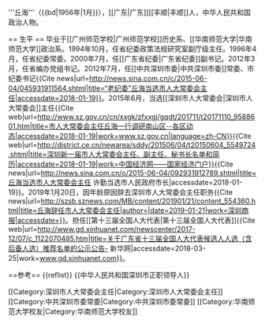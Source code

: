 '''丘海'''（{{bd|1956年|1月}}），[[广东|广东]][[丰顺|丰顺]]人，中华人民共和国政治人物。

== 生平 ==
毕业于[[广州师范学校|广州师范学校]]历史系、[[华南师范大学|华南师范大学]]政治系。1994年10月，任省纪委政策法规研究室副厅级主任。1996年4月，任省纪委常委。2000年7月，任[[广东省纪委|广东省纪委]]副书记。2012年3月，任省编办党组书记。2012年7月，任[[中共深圳市委|中共深圳市委]]常委、市纪委书记<ref>{{Cite news|url=http://news.sina.com.cn/c/2015-06-04/045931911564.shtml|title=“老纪委”丘海当选市人大常委会主任|accessdate=2018-01-19}}</ref>。2015年6月，当选[[深圳市人大常委会|深圳市人大常委会]]主任<ref>{{Cite web|url=http://www.sz.gov.cn/cn/xxgk/zfxxgj/gqdt/201711/t20171110_9588601.htm|title=市人大常委会主任丘海一行调研南山区--各区动态|accessdate=2018-01-19|work=www.sz.gov.cn|language=zh-CN}}</ref><ref>{{Cite web|url=http://district.ce.cn/newarea/sddy/201506/04/t20150604_5549724.shtml|title=深圳新一届市人大常委会主任、副主任、秘书长名单和简历|accessdate=2018-01-19|work=中国经济网——国家经济门户}}</ref><ref>{{Cite news|url=http://news.sina.com.cn/o/2015-06-04/092931912789.shtml|title=丘海当选市人大常委会主任 许勤当选市人民政府市长|accessdate=2018-01-19}}</ref>。2019年1月20日，因年龄原因辞去深圳市人大常委会主任职务<ref>{{Cite news|url=http://szsb.sznews.com/MB/content/201901/21/content_554360.html|title=丘海辞任市人大常委会主任|author=|date=2019-01-21|work=深圳商报|accessdate=}}</ref>。担任[[第十三届全国人大代表|第十三届全国人大代表]]<ref>{{Cite web|url=http://www.gd.xinhuanet.com/newscenter/2017-12/07/c_1122070485.htm|title=关于广东省十三届全国人大代表候选人人选（含后备人选）推荐名单的公示公告- 新华网|accessdate=2018-03-25|work=www.gd.xinhuanet.com}}</ref>。

==参考==
{{reflist}}
{{中华人民共和国深圳市正职领导人}}

[[Category:深圳市人大常委会主任|Category:深圳市人大常委会主任]]
[[Category:中共深圳市委常委|Category:中共深圳市委常委]]
[[Category:华南师范大学校友|Category:华南师范大学校友]]